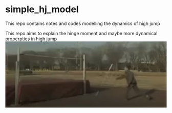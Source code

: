 # simple_hj_model
This repo contains notes and codes modelling the dynamics of high jump


This repo aims to explain the hinge moment and maybe more dynamical properpties in high jump
![demo](./asset/Screenshot_20250504_014917.png)
